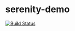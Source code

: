# serenity-demo
[![Build Status](https://snap-ci.com/codereuse/serenity-demo/branch/master/build_image)](https://snap-ci.com/codereuse/serenity-demo/branch/master)

